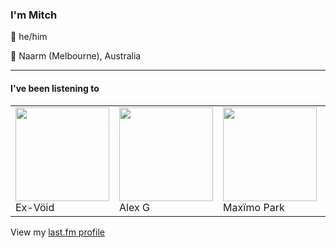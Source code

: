 <article><h3>I&#x27;m Mitch</h3><section><p>👨 he/him</p><p>📍 Naarm (Melbourne), Australia</p></section><hr/><section><h4>I&#x27;ve been listening to</h4><table><tbody><td><img src="https://lastfm.freetls.fastly.net/i/u/174s/1667d6de25bedd0f12390c468b8643e5.png" height="150px" alt="" role="presentation"/><br/>Ex-Vöid</td><td><img src="https://lastfm.freetls.fastly.net/i/u/174s/0b8520054cfd8af493b44a8bed0a2361.png" height="150px" alt="" role="presentation"/><br/>Alex G</td><td><img src="https://lastfm.freetls.fastly.net/i/u/174s/d6f5fc02bf9c4e1b84a9554e5576a9d4.png" height="150px" alt="" role="presentation"/><br/>Maxïmo Park</td><td><img src="https://lastfm.freetls.fastly.net/i/u/174s/f4897a49dbf0568b701ced23b2acf5e0.png" height="150px" alt="" role="presentation"/><br/>The Tubs</td><td><img src="https://lastfm.freetls.fastly.net/i/u/174s/9e690b9c857917016b32e72291c38def.png" height="150px" alt="" role="presentation"/><br/>Public Enemy</td></tbody></table><span>View my <a href="https://www.last.fm/user/my-slab">last.fm profile</a></span></section></article>